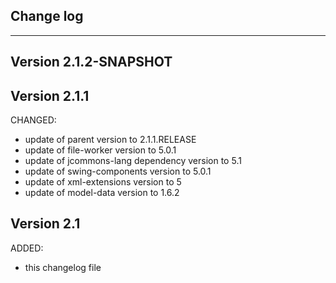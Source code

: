 ## Change log
----------------------

Version 2.1.2-SNAPSHOT
-------------

Version 2.1.1
-------------
CHANGED:

- update of parent version to 2.1.1.RELEASE
- update of file-worker version to 5.0.1
- update of jcommons-lang dependency version to 5.1
- update of swing-components version to 5.0.1
- update of xml-extensions version to 5
- update of model-data version to 1.6.2

Version 2.1
-------------

ADDED:
 
- this changelog file

